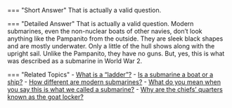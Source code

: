 
=== "Short Answer"
    That is actually a valid question.

=== "Detailed Answer"
    That is actually a valid question.  Modern submarines, even the non-nuclear boats of other navies, don’t look anything like the Pampanito from the outside.  They are sleek black shapes and are mostly underwater.  Only a little of the hull shows along with the upright sail.  Unlike the Pampanito, they have no guns.  But, yes, this is what was described as a submarine in World War 2.

=== "Related Topics"
    - [What is a “ladder”?](../FAQs/what-is-a-ladder.md)
    - [Is a submarine a boat or a ship?](../FAQs/is-a-submarine-a-boat-or-a-ship.md)
    - [How different are modern submarines?](../FAQs/how-different-are-modern-submarines.md)
    - [What do you mean when you say this is what we called a submarine?](../FAQs/what-do-you-mean-when-you-say-this-is-what-we-called-a-submarine.md)
    - [Why are the chiefs’ quarters known as the goat locker?](../FAQs/why-are-the-chiefs-quarters-known-as-the-goat-locker.md)
